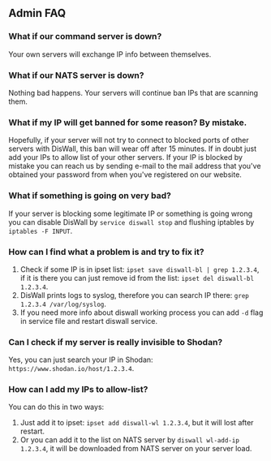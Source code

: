 ## Admin FAQ

### What if our command server is down?

Your own servers will exchange IP info between themselves.

### What if our NATS server is down?

Nothing bad happens. Your servers will continue ban IPs that are scanning them.

### What if my IP will get banned for some reason? By mistake.

Hopefully, if your server will not try to connect to blocked ports of other servers with DisWall, this ban will wear off after 15 minutes.
If in doubt just add your IPs to allow list of your other servers.
If your IP is blocked by mistake you can reach us by sending e-mail to the mail address that you've obtained your password from when you've registered on our website.

### What if something is going on very bad?

If your server is blocking some legitimate IP or something is going wrong you can disable DisWall by `service diswall stop` and flushing iptables by `iptables -F INPUT`.

### How can I find what a problem is and try to fix it?

1. Check if some IP is in ipset list: `ipset save diswall-bl | grep 1.2.3.4`, if it is there you can just remove id from the list: `ipset del diswall-bl 1.2.3.4`.
2. DisWall prints logs to syslog, therefore you can search IP there: `grep 1.2.3.4 /var/log/syslog`.
3. If you need more info about diswall working process you can add `-d` flag in service file and restart diswall service.

### Can I check if my server is really invisible to Shodan?

Yes, you can just search your IP in Shodan: `https://www.shodan.io/host/1.2.3.4`.

### How can I add my IPs to allow-list?

You can do this in two ways:
1. Just add it to ipset: `ipset add diswall-wl 1.2.3.4`, but it will lost after restart.
2. Or you can add it to the list on NATS server by `diswall wl-add-ip 1.2.3.4`, it will be downloaded from NATS server on your server load.